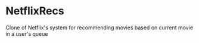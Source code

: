 # NetflixRecs
Clone of Netflix's system for recommending movies based on current movie in a user's queue
